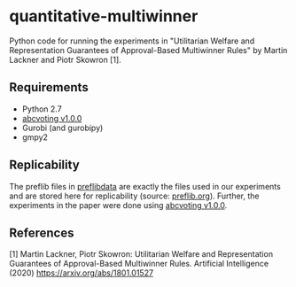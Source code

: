 # quantitative-multiwinner

Python code for running the experiments in "Utilitarian Welfare and Representation Guarantees of Approval-Based Multiwinner Rules" by Martin Lackner and Piotr Skowron [1].

## Requirements

* Python 2.7
* [abcvoting v1.0.0](https://github.com/martinlackner/abcvoting/releases/tag/v1.0.0)
* Gurobi (and gurobipy)
* gmpy2


## Replicability

The preflib files in [preflibdata](preflibdata/) are exactly the files used in our experiments and are stored here for replicability (source: [preflib.org](http://www.preflib.org/)). Further, the experiments in the paper were done using [abcvoting v1.0.0](https://github.com/martinlackner/abcvoting/releases/tag/v1.0.0).


## References

[1] Martin Lackner, Piotr Skowron:
Utilitarian Welfare and Representation Guarantees of Approval-Based Multiwinner Rules. Artificial Intelligence (2020) https://arxiv.org/abs/1801.01527
